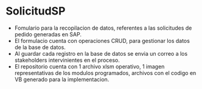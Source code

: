 # SolicitudSP
- Fomulario para la recopilacion de datos, referentes a las solicitudes de pedido generadas en SAP.
- El formulacio cuenta con operaciones CRUD, para gestionar los datos de la base de datos.
- Al guardar cada registro en la base de datos se envia un correo a los stakeholders intervinientes en el proceso.
- El repositorio cuenta con 1 archivo xlsm operativo, 1 imagen representativas de los modulos programados, archivos con el codigo en VB generado para la implementacion.

